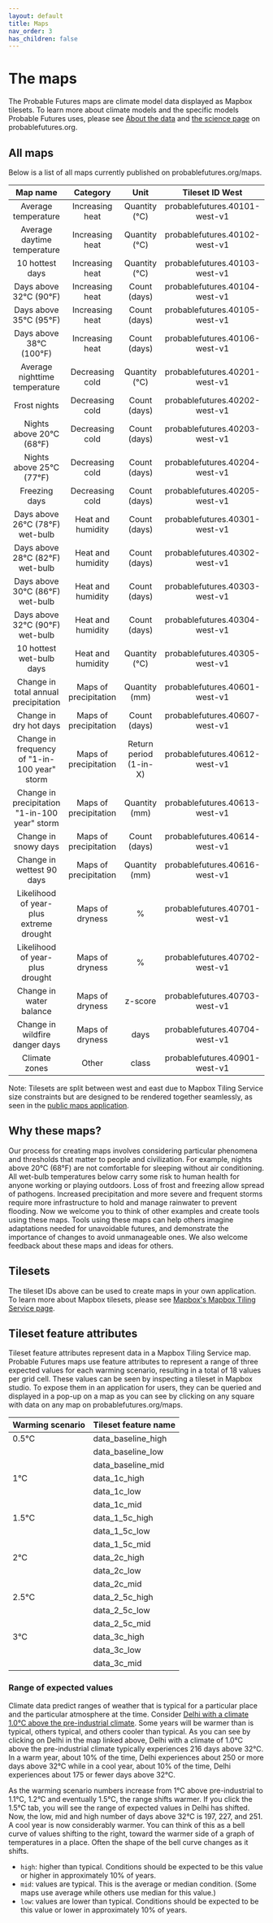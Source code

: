 ```yaml
---
layout: default
title: Maps
nav_order: 3
has_children: false
---
```


# The maps
The Probable Futures maps are climate model data displayed as Mapbox tilesets. To learn more about climate models and the specific models Probable Futures uses, please see [About the data](https://probable-futures.github.io/docs/about-the-data/) and [the science page](https://probablefutures.org/science/) on probablefutures.org.

## All maps
Below is a list of all maps currently published on probablefutures.org/maps.


|                    Map name                   |        Category       |          Unit          |        Tileset ID West        |        Tileset ID East        |
|:---------------------------------------------:|:---------------------:|:----------------------:|:-----------------------------:|:-----------------------------:|
| Average temperature                           | Increasing heat       | Quantity (°C)          | probablefutures.40101-west-v1 | probablefutures.40101-east-v1 |
| Average daytime temperature                   | Increasing heat       | Quantity (°C)          | probablefutures.40102-west-v1 | probablefutures.40102-east-v1 |
| 10 hottest days                               | Increasing heat       | Quantity (°C)          | probablefutures.40103-west-v1 | probablefutures.40103-east-v1 |
| Days above 32°C (90°F)                        | Increasing heat       | Count (days)           | probablefutures.40104-west-v1 | probablefutures.40104-east-v1 |
| Days above 35°C (95°F)                        | Increasing heat       | Count (days)           | probablefutures.40105-west-v1 | probablefutures.40105-east-v1 |
| Days above 38°C (100°F)                       | Increasing heat       | Count (days)           | probablefutures.40106-west-v1 | probablefutures.40106-east-v1 |
| Average nighttime temperature                 | Decreasing cold       | Quantity (°C)          | probablefutures.40201-west-v1 | probablefutures.40201-east-v1 |
| Frost nights                                  | Decreasing cold       | Count (days)           | probablefutures.40202-west-v1 | probablefutures.40202-east-v1 |
| Nights above 20°C (68°F)                      | Decreasing cold       | Count (days)           | probablefutures.40203-west-v1 | probablefutures.40203-east-v1 |
| Nights above 25°C (77°F)                      | Decreasing cold       | Count (days)           | probablefutures.40204-west-v1 | probablefutures.40204-east-v1 |
| Freezing days                                 | Decreasing cold       | Count (days)           | probablefutures.40205-west-v1 | probablefutures.40205-east-v1 |
| Days above 26°C (78°F) wet-bulb               | Heat and humidity     | Count (days)           | probablefutures.40301-west-v1 | probablefutures.40301-east-v1 |
| Days above 28°C (82°F) wet-bulb               | Heat and humidity     | Count (days)           | probablefutures.40302-west-v1 | probablefutures.40302-east-v1 |
| Days above 30°C (86°F) wet-bulb               | Heat and humidity     | Count (days)           | probablefutures.40303-west-v1 | probablefutures.40303-east-v1 |
| Days above 32°C (90°F) wet-bulb               | Heat and humidity     | Count (days)           | probablefutures.40304-west-v1 | probablefutures.40304-east-v1 |
| 10 hottest wet-bulb days                      | Heat and humidity     | Quantity (°C)          | probablefutures.40305-west-v1 | probablefutures.40305-east-v1 |
| Change in total annual precipitation          | Maps of precipitation | Quantity (mm)          | probablefutures.40601-west-v1 | probablefutures.40601-east-v1 |
| Change in dry hot days                        | Maps of precipitation | Count (days)           | probablefutures.40607-west-v1 | probablefutures.40607-east-v1 |
| Change in frequency of "1-in-100 year" storm  | Maps of precipitation | Return period (1-in-X) | probablefutures.40612-west-v1 | probablefutures.40612-east-v1 |
| Change in precipitation "1-in-100 year" storm | Maps of precipitation | Quantity (mm)          | probablefutures.40613-west-v1 | probablefutures.40613-east-v1 |
| Change in snowy days                          | Maps of precipitation | Count (days)           | probablefutures.40614-west-v1 | probablefutures.40614-east-v1 |
| Change in wettest 90 days                     | Maps of precipitation | Quantity (mm)          | probablefutures.40616-west-v1 | probablefutures.40616-east-v1 |
| Likelihood of year-plus extreme drought       | Maps of dryness       | %                      | probablefutures.40701-west-v1 | probablefutures.40701-east-v1 |
| Likelihood of year-plus drought               | Maps of dryness       | %                      | probablefutures.40702-west-v1 | probablefutures.40702-east-v1 |
| Change in water balance                       | Maps of dryness       | z-score                | probablefutures.40703-west-v1 | probablefutures.40703-east-v1 |
| Change in wildfire danger days                | Maps of dryness       | days                   | probablefutures.40704-west-v1 | probablefutures.40704-east-v1 |
| Climate zones                                 | Other                 | class                  | probablefutures.40901-west-v1 | probablefutures.40901-east-v1 |

Note: Tilesets are split between west and east due to Mapbox Tiling Service size constraints but are designed to be rendered together seamlessly, as seen in the [public maps application](https://probablefutures.org/maps).

## Why these maps?
Our process for creating maps involves considering particular phenomena and thresholds that matter to people and civilization. For example, nights above 20°C (68°F) are not comfortable for sleeping without air conditioning. All wet-bulb temperatures below carry some risk to human health for anyone working or playing outdoors. Loss of frost and freezing allow spread of pathogens. Increased precipitation and more severe and frequent storms require more infrastructure to hold and manage rainwater to prevent flooding. Now we welcome you to think of other examples and create tools using these maps. Tools using these maps can help others imagine adaptations needed for unavoidable futures, and demonstrate the importance of changes to avoid unmanageable ones. We also welcome feedback about these maps and ideas for others.

## Tilesets
The tileset IDs above can be used to create maps in your own application. To learn more about Mapbox tilesets, please see [Mapbox's Mapbox Tiling Service page](https://www.mapbox.com/mts).

## Tileset feature attributes
Tileset feature attributes represent data in a Mapbox Tiling Service map. Probable Futures maps use feature attributes to represent a range of three expected values for each warming scenario, resulting in a total of 18 values per grid cell. These values can be seen by inspecting a tileset in Mapbox studio. To expose them in an application for users, they can be queried and displayed in a pop-up on a map as you can see by clicking on any square with data on any map on probablefutures.org/maps.

| Warming scenario | Tileset feature name |
|------------------|----------------------|
|       0.5°C      | data_baseline_high   |
|                  | data_baseline_low    |
|                  | data_baseline_mid    |
|        1°C       | data_1c_high         |
|                  | data_1c_low          |
|                  | data_1c_mid          |
|       1.5°C      | data_1_5c_high       |
|                  | data_1_5c_low        |
|                  | data_1_5c_mid        |
|        2°C       | data_2c_high         |
|                  | data_2c_low          |
|                  | data_2c_mid          |
|       2.5°C      | data_2_5c_high       |
|                  | data_2_5c_low        |
|                  | data_2_5c_mid        |
|        3°C       | data_3c_high         |
|                  | data_3c_low          |
|                  | data_3c_mid          |

### Range of expected values
Climate data predict ranges of weather that is typical for a particular place and the particular atmosphere at the time. Consider [Delhi with a climate 1.0°C above the pre-industrial climate](https://probablefutures.org/maps/?selected_map=cl59m7jcm001414o1hqf8x68l&volume=heat&warming_scenario=1#9/28.5769/77.1675). Some years will be warmer than is typical, others typical, and others cooler than typical. As you can see by clicking on Delhi in the map linked above, Delhi with a climate of 1.0°C above the pre-industrial climate typically experiences 216 days above 32°C. In a warm year, about 10% of the time, Delhi experiences about 250 or more days above 32°C while in a cool year, about 10% of the time, Delhi experiences about 175 or fewer days above 32°C.

As the warming scenario numbers increase from 1°C above pre-industrial to 1.1°C, 1.2°C and eventually 1.5°C, the range shifts warmer. If you click the 1.5°C tab, you will see the range of expected values in Delhi has shifted. Now, the low, mid and high number of days above 32°C is 197, 227, and 251. A cool year is now considerably warmer. You can think of this as a bell curve of values shifting to the right, toward the warmer side of a graph of temperatures in a place. Often the shape of the bell curve changes as it shifts.  

- `high`: higher than typical. Conditions should be expected to be this value or higher in approximately 10% of years.
- `mid`: values are typical. This is the average or median condition. (Some maps use average while others use median for this value.)
- `low`: values are lower than typical. Conditions should be expected to be this value or lower in approximately 10% of years.
